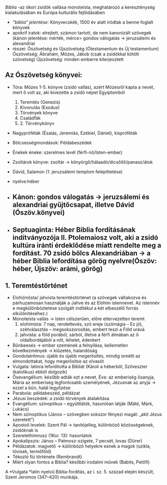 *Biblia*
-az ókori zsidók vallása monoteista, meghatározó a kereszténység kialakulásában és Európa kulturális fejlődásáben
 - *"biblia" jelentése*: Könyvecskék, 1500 év alatt íródtak a benne foglalt könyvek
 - apokrif iratok: elrejtett, számon tartott, de nem kanonizált szövegek (kánon jelentése: mérték, mérce> gondos válogatás →   jeruzsálemi és alexandriai
 - részei: Ószövetség és Újszövetség (Ótestamentum és Új testamentum)
 Ószövetség: Ábrahám, Mózes, Jákob (csak a zsidókkal kötött szövetség)
 Újszövetség: minden emberre kiterjesztett
## Az Ószövetség könyvei:
 - Tóra: Mózes 1-5. könyve (zsidó vallás), azért Mózesről kapta a nevét, mert ő volt az, aki kivezette a zsidó népet Egyiptomból
   1. Teremtés (Genezis)
   2. Kivonulás (Exodus)
   3. Törvények könyve
   4. Családfák
   5. 2\. Törvénykönyv
 - Nagypróféták (Ésaiás, Jeremiás, Ezékiel, Dániel), kispróféták
 - Bölcsességmondások: Példabeszédek
 - Énekek éneke: szerelmes levél (férfi-nő/Isten-ember)
 - Zsoltárok könyve: zsoltár → könyörgő/hálaadó/dicsőítő/panasz/átok
 - Dávid, Salamon (1. jeruzsálemi templom felépíttetése)
 - nyelve:héber

 - ## Kánon: gondos válogatás → jeruzsálemi és alexandriai gyűjtőcsapat, illetve Dávid (Ószöv.könyvei)
 - ## Septuaginta:  Héber Biblia fordításának indítványozója II. Ptolemaiosz volt, aki a zsidó kultúra iránti érdeklődése miatt rendelte meg a fordítást. 70 zsidó bölcs Alexandriában → a héber Biblia lefordítása görög nyelvre(Ószöv: héber, Újszöv: arámi, görög)

## 1. Teremtéstörténet

 - Elohi(mi)sta/ jahvista teremtéstörténet (a szövegek váltakozva és párhuzamosan használják a Jahve és az Elóhim istennevet. Az  istennév e megkülönböztetése szolgált indítékul a két elbeszélő forrás elkülönítéséhez.)
 - Monoteista vallás → Isten célszerűen, előre eltervezetten teremt
   1. elohimista: 7 nap, rendettevés, szó ereje (szómágia – Ez jó), szétválasztás – megsokszorosítás, embert teszi a Föld urává
   2. jahvista: a föld porából, sárból, illetve a férfi álmában az ő oldalbordájából a nőt, lehelet, édenkert
 - Bűnbeesés → ember szemének a felnyílása, kellemetlen következmények → kiűzetés, halandóság
 - Gondolatritmus: újabb és újabb megerősítés, mindig ismétli az elmondottakat, hogy megerősítse az olvasót
 - Vulgata: latinra lefordította a Bibliát (Károli a héberből, Szilveszter (katolikus) ebből dolgozik)
 - Ősevangélium: később adták ezt a nevet, Éva: az emberiség ősanyja, Mária az emberiség legfontosabb személyének, Jézusnak az anyja → ezzel a bűn, halál legyőzése
 - Parabola: példabeszéd, példázat
 - Jézusi beszédek: a zsidó törvények átalakítása
 - Evangélium: szinoptikus – együttlátók, hasonlóan látják (Máté, Márk, Lukács)
 - Nem szinoptikus (János – szövegben sokszor fényezi magát: „akit Jézus szeretett”)
 - Apostoli levelek: Szent Pál → tanítójelleg, különböző közösségeknek, zsidóknak is
 - Szeretethimnusz (1Kor. 13): hasonlatok
 - Apokalipszis: János – Patmosz-szigete, 7 pecsét, lovas (Dürer)
 - Példázatok: magvető → különböző helyekre esnek a magok (szikla, tövisek, termőföld)
 - Tékozló fiú története (Rembrandt)
 - Miért olyan fontos a Biblia? későbbi irodalmi művek (Babits, Petőfi)

A *Vulgata *latin nyelvű Biblia-fordítás, az i. sz. 5. század elején készült, Szent Jeromos (347–420) munkája.
